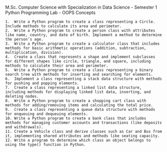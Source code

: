 

M.Sc. Computer Science with Specialization in Data Science - Semester 1
Python Programming Lab - OOPS Concepts

	1.	Write a Python program to create a class representing a Circle. Include methods to calculate its area and perimeter.
	2.	Write a Python program to create a person class with attributes like name, country, and date of birth. Implement a method to determine the person’s age.
	3.	Write a Python program to create a calculator class that includes methods for basic arithmetic operations (addition, subtraction, multiplication, division).
	4.	Create a class that represents a shape and implement subclasses for different shapes like circle, triangle, and square, including methods to calculate their area and perimeter.
	5.	Write a Python program to create a class representing a binary search tree with methods for inserting and searching for elements.
	6.	Implement a class representing a stack data structure with methods for pushing and popping elements.
	7.	Create a class representing a linked list data structure, including methods for displaying linked list data, inserting, and deleting nodes.
	8.	Write a Python program to create a shopping cart class with methods for adding/removing items and calculating the total price.
	9.	Create a class representing a queue data structure with methods for enqueuing and dequeuing elements.
	10.	Write a Python program to create a bank class that includes methods for managing customer accounts and transactions (like deposits and withdrawals).
	11.	Create a Vehicle class and derive classes such as Car and Bus from it, implementing shared attributes and methods like seating capacity.
	12.	Write a program to determine which class an object belongs to using the type() function in Python.
